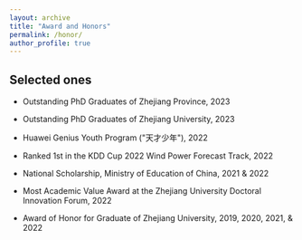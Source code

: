 ```yaml
---
layout: archive
title: "Award and Honors"
permalink: /honor/
author_profile: true
---
```


## Selected ones

- Outstanding PhD Graduates of Zhejiang Province, 2023

- Outstanding PhD Graduates of Zhejiang University, 2023

- Huawei Genius Youth Program ("天才少年"), 2022

- Ranked 1st in the KDD Cup 2022 Wind Power Forecast Track, 2022

- National Scholarship, Ministry of Education of China, 2021 & 2022

- Most Academic Value Award at the Zhejiang University Doctoral Innovation Forum, 2022

- Award of Honor for Graduate of Zhejiang University, 2019, 2020, 2021, & 2022

